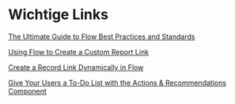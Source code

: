 # Wichtige Links

[The Ultimate Guide to Flow Best Practices and Standards](https://admin.salesforce.com/blog/2021/the-ultimate-guide-to-flow-best-practices-and-standards?utm_source=linkedin&utm_medium=organic_social&utm_campaign=amer_cbaw&utm_content=Administrators%2Cadmins%2CAMER%2CBlog%2CEmoji+Used%2CEnglish%2CLink)

[Using Flow to Create a Custom Report Link](https://admin.salesforce.com/blog/2021/how-i-solved-this-using-flow-to-create-a-custom-report-link)

[Create a Record Link Dynamically in Flow](https://jenwlee.com/2021/05/24/create-a-record-link-dynamically-in-flow/)

[Give Your Users a To-Do List with the Actions & Recommendations Component](https://jenwlee.com/2021/06/02/give-your-users-a-to-do-list-with-actions-recommendations-component/)